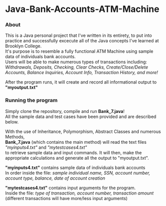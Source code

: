 # Java-Bank-Accounts-ATM-Machine

### About
This is a Java personal project that I've written in its entirety, to put into practice and successfully excecute all of the Java concepts I've learned at Brooklyn College.   \
It's purpose is to resemble a fully functional ATM Machine using sample data of individuals bank accounts. \
Users will be able to make numerous types of transactions including: \
*Withdrawals, Deposits, Checking, Clear Checks, Create/Close/Delete Accounts, Balance Inquiries, Account Info, Transaction History, and more!* 

After the program runs, it will create and record all informational output to **"myoutput.txt"** 

### Running the program
Simply clone the repository, compile and run **Bank_7.java**! \
All the sample data and test cases have been provided and are described below.

With the use of Inheritance, Polymorphism, Abstract Classes and numerous Methods, \
**Bank_7.java** (which contains the main method) will read the text files *"myinputs4.txt"* and *"mytestcases4.txt"* \
to retrieve sample data and input commands. It will then, make the appropriate calculations and generate all the output to "myoutput.txt".

**"myinputs4.txt"** contains sample data of individuals bank accounts\
In order inside the file: *sample individual name, SSN, account number, account type, balance, date of account creation*  

**"mytestcases4.txt"** contains input arguments for the program. \
Inside the file: *type of transaction, account number, transaction amount* \
(different transactions will have more/less input arguments)
